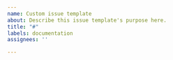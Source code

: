 ```yaml
---
name: Custom issue template
about: Describe this issue template's purpose here.
title: "#"
labels: documentation
assignees: ''

---
```


#
